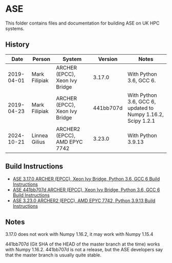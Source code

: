 ASE
===

This folder contains files and documentation for building ASE on UK
HPC systems.

History
-------

 Date | Person | System | Version | Notes
 ---- | ------ | ------ | ------- | -----
 2019-04-01 | Mark Filipiak | ARCHER (EPCC), Xeon Ivy Bridge | 3.17.0 | With Python 3.6, GCC 6.
 2019-04-23 | Mark Filipiak | ARCHER (EPCC), Xeon Ivy Bridge | 441bb707d | With Python 3.6, GCC 6, updated to Numpy 1.16.2, Scipy 1.2.1
 2024-10-21 | Linnea Gilius | ARCHER2 (EPCC), AMD EPYC 7742 | 3.23.0 | With Python 3.9.13

Build Instructions
------------------

* [ASE 3.17.0 ARCHER (EPCC), Xeon Ivy Bridge, Python 3.6, GCC 6 Build Instructions](3.17.0_ARCHER_IvyBridge_python3_gcc6/README.md)
* [ASE 441bb707d ARCHER (EPCC), Xeon Ivy Bridge, Python 3.6, GCC 6 Build Instructions](441bb707d_ARCHER_IvyBridge_python3_gcc6/README.md)
* [ASE 3.23.0 ARCHER2 (EPCC), AMD EPYC 7742, Python 3.9.13 Build Instructions](3.23.0_ARCHER2_EPYC_python3/README.md)

Notes
-----

3.17.0 does not work with Numpy 1.16.2, it may work with Numpy 1.15.4

441bb707d (Git SHA of the HEAD of the master branch at the time) works
with Numpy 1.16.2.  441bb707d is not a release, but the ASE developers
say that the master branch is usually quite stable.
